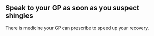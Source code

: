 ## Speak to your GP as soon as you suspect shingles

There is medicine your GP can prescribe to speed up your recovery.
